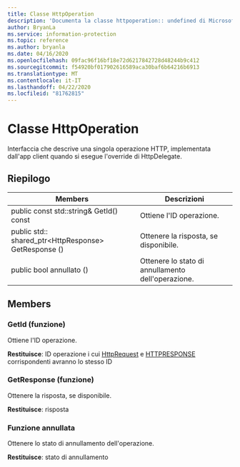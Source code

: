 ```yaml
---
title: Classe HttpOperation
description: 'Documenta la classe httpoperation:: undefined di Microsoft Information Protection (MIP) SDK.'
author: BryanLa
ms.service: information-protection
ms.topic: reference
ms.author: bryanla
ms.date: 04/16/2020
ms.openlocfilehash: 09fac96f16bf18e72d6217842728d48244b9c412
ms.sourcegitcommit: f54920bf017902616589aca30baf6b64216b6913
ms.translationtype: MT
ms.contentlocale: it-IT
ms.lasthandoff: 04/22/2020
ms.locfileid: "81762815"
---
```

# <a name="class-httpoperation"></a>Classe HttpOperation 
Interfaccia che descrive una singola operazione HTTP, implementata dall'app client quando si esegue l'override di HttpDelegate.
  
## <a name="summary"></a>Riepilogo
 Members                        | Descrizioni                                
--------------------------------|---------------------------------------------
public const std::string& GetId() const  |  Ottiene l'ID operazione.
public std:: shared_ptr\<HttpResponse\> GetResponse ()  |  Ottenere la risposta, se disponibile.
public bool annullato ()  |  Ottenere lo stato di annullamento dell'operazione.
  
## <a name="members"></a>Members
  
### <a name="getid-function"></a>GetId (funzione)
Ottiene l'ID operazione.

  
**Restituisce**: ID operazione i cui [HttpRequest](class_mip_httprequest.md) e [HTTPRESPONSE](class_mip_httpresponse.md) corrispondenti avranno lo stesso ID
  
### <a name="getresponse-function"></a>GetResponse (funzione)
Ottenere la risposta, se disponibile.

  
**Restituisce**: risposta
  
### <a name="iscancelled-function"></a>Funzione annullata
Ottenere lo stato di annullamento dell'operazione.

  
**Restituisce**: stato di annullamento